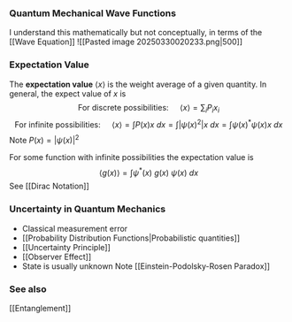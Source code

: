 ### Quantum Mechanical Wave Functions
I understand this mathematically but not conceptually, in terms of the [[Wave Equation]]
![[Pasted image 20250330020233.png|500]]
### Expectation Value
The **expectation value** $\langle x\rangle$ is the weight average of a given quantity. In general, the expect value of $x$ is 
$$
\text{For discrete possibilities: }\quad
\langle x \rangle = \sum_{i} P_{i} x_{i}
$$
$$
\text{For infinite possibilities: }\quad
\langle x \rangle = \int P(x) x\ dx =  \int |\psi(x)^2| x\ dx = \int \psi(x)^* \psi(x) x\ dx
$$
Note $P(x) = |\psi(x)|^2$

For some function with infinite possibilities the expectation value is
$$
\langle g(x) \rangle = \int \psi^*(x)\ g(x) \ \psi(x)\ dx
$$
See [[Dirac Notation]]

### Uncertainty in Quantum Mechanics
* Classical measurement error
* [[Probability Distribution Functions|Probabilistic quantities]]
* [[Uncertainty Principle]]
* [[Observer Effect]]
* State is usually unknown
Note [[Einstein-Podolsky-Rosen Paradox]]

### See also
[[Entanglement]]
